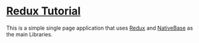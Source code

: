 # [Redux Tutorial](http://docs.nativebase.io/docs/ReduxCounterExample.html)
This is a simple single page application that uses [Redux](https://github.com/reactjs/react-redux) and [NativeBase](https://nativebase.io/) as the main Libraries. <br />
